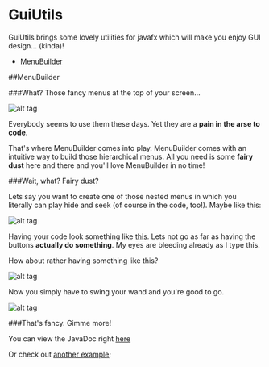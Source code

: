 # GuiUtils
GuiUtils brings some lovely utilities for javafx which will make you enjoy GUI design... (kinda)!

- [MenuBuilder](https://github.com/thamma/GuiUtils#menubuilder)

##MenuBuilder

###What?
Those fancy menus at the top of your screen...

![alt tag](http://i.imgur.com/OOZJv5T.png)

Everybody seems to use them these days. Yet they are a **pain in the arse to code**.

That's where MenuBuilder comes into play. MenuBuilder comes with an intuitive way to build those hierarchical menus.
All you need is some **fairy dust** here and there and you'll love MenuBuilder in no time!

	
###Wait, what? Fairy dust?

Lets say you want to create one of those nested menus in which you literally can play hide and seek (of course in the code, too!). Maybe like this:

![alt tag](http://i.imgur.com/xc014Dm.png)

Having your code look something like [this](http://i.imgur.com/jsYHEFJ.png). Lets not go as far as having the buttons **actually do something**. My eyes are bleeding already as I type this.

How about rather having something like this?

![alt tag](http://i.imgur.com/4DK2m3R.png)

Now you simply have to swing your wand and you're good to go.

![alt tag](http://i.imgur.com/XLa8Vrg.png)

###That's fancy. Gimme more!

You can view the JavaDoc right [here](thamma.github.io/GuiUtils/doc/)

Or check out [another example](http://i.imgur.com/J9df6bZ.png);